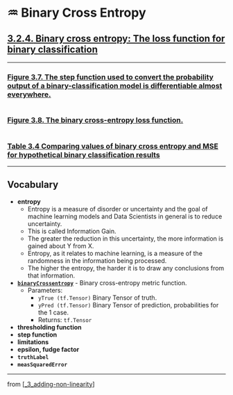 # ♒️ Binary Cross Entropy

## [**3.2.4.** Binary cross entropy: The loss function for binary classification](https://livebook.manning.com/book/deep-learning-with-javascript/chapter-3/174)

---

### [**Figure 3.7.** The step function used to convert the probability output of a binary-classification model is differentiable almost everywhere.](https://livebook.manning.com/book/deep-learning-with-javascript/chapter-3/ch03fig07)

<img src="">

### [**Figure 3.8.** The binary cross-entropy loss function.](https://livebook.manning.com/book/deep-learning-with-javascript/chapter-3/ch03fig08)

<img src="">

### [**Table 3.4** Comparing values of binary cross entropy and MSE for hypothetical binary classification results]()

---

## **Vocabulary**

- **entropy**
  - Entropy is a measure of disorder or uncertainty and the goal of machine learning models and Data Scientists in general is to reduce uncertainty.
  - This is called Information Gain.
  - The greater the reduction in this uncertainty, the more information is gained about Y from X.
  - Entropy, as it relates to machine learning, is a measure of the randomness in the information being processed.
  - The higher the entropy, the harder it is to draw any conclusions from that information.
- [**`binaryCrossentropy`**](https://js.tensorflow.org/api/latest/#metrics.binaryCrossentropy) - Binary cross-entropy metric function.
  - Parameters:
    - `yTrue (tf.Tensor)` Binary Tensor of truth.
    - `yPred (tf.Tensor)` Binary Tensor of prediction, probabilities for the 1 case.
    - Returns: `tf.Tensor`
- **thresholding function**
- **step function**
- **limitations**
- **epsilon, fudge factor**
- **`truthLabel`**
- **`measSquaredError`**

<link rel="stylesheet" type="text/css" media="all" href="../../../assets/css/custom.css" />

---

from [[_3_adding-non-linearity]]

[//begin]: # "Autogenerated link references for markdown compatibility"
[_3_adding-non-linearity]: ../_3_adding-non-linearity.md "♒️ NON-LINEARITY"
[//end]: # "Autogenerated link references"
